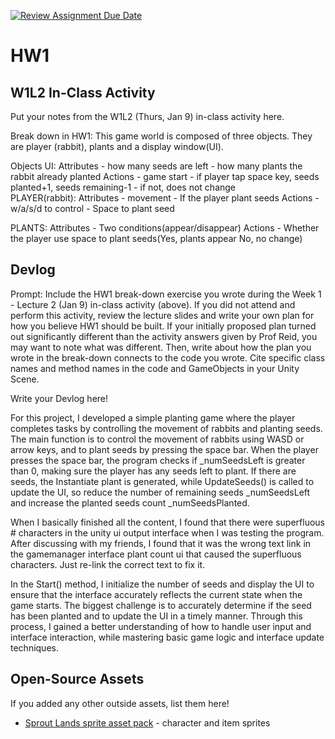 [![Review Assignment Due Date](https://classroom.github.com/assets/deadline-readme-button-22041afd0340ce965d47ae6ef1cefeee28c7c493a6346c4f15d667ab976d596c.svg)](https://classroom.github.com/a/MjLLqDcN)
# HW1
## W1L2 In-Class Activity

Put your notes from the W1L2 (Thurs, Jan 9) in-class activity here.

Break down in HW1:
This game world is composed of three objects. They are player
(rabbit), plants and a display window(UI). 


Objects
UI:
   Attributes
    - how many seeds are left
    - how many plants the rabbit already planted
            Actions
            - game start
            - if player tap space key, seeds planted+1, seeds remaining-1
            - if not, does not change  
PLAYER(rabbit):
   Attributes
    - movement
    - If the player plant seeds
        Actions
        - w/a/s/d to control
        - Space to plant seed


PLANTS: 
   Attributes
    - Two conditions(appear/disappear)
   Actions
    - Whether the player use space to plant seeds(Yes, plants appear
      No, no change)


## Devlog
Prompt: Include the HW1 break-down exercise you wrote during the Week 1 - Lecture 2 (Jan 9) in-class activity (above). If you did not attend and perform this activity, review the lecture slides and write your own plan for how you believe HW1 should be built. If your initially proposed plan turned out significantly different than the activity answers given by Prof Reid, you may want to note what was different. Then, write about how the plan you wrote in the break-down connects to the code you wrote. Cite specific class names and method names in the code and GameObjects in your Unity Scene.


Write your Devlog here!

For this project, I developed a simple planting game where the player completes tasks by controlling the movement of rabbits and planting seeds. The main function is to control the movement of rabbits using WASD or arrow keys, and to plant seeds by pressing the space bar. When the player presses the space bar, the program checks if _numSeedsLeft is greater than 0, making sure the player has any seeds left to plant. If there are seeds, the Instantiate plant is generated, while UpdateSeeds() is called to update the UI, so reduce the number of remaining seeds _numSeedsLeft and increase the planted seeds count _numSeedsPlanted.

When I basically finished all the content, I found that there were superfluous # characters in the unity ui output interface when I was testing the program. After discussing with my friends, I found that it was the wrong text link in the gamemanager interface plant count ui that caused the superfluous characters. Just re-link the correct text to fix it.

In the Start() method, I initialize the number of seeds and display the UI to ensure that the interface accurately reflects the current state when the game starts. The biggest challenge is to accurately determine if the seed has been planted and to update the UI in a timely manner. Through this process, I gained a better understanding of how to handle user input and interface interaction, while mastering basic game logic and interface update techniques.


## Open-Source Assets
If you added any other outside assets, list them here!
- [Sprout Lands sprite asset pack](https://cupnooble.itch.io/sprout-lands-asset-pack) - character and item sprites
